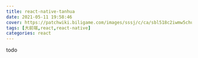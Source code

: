 ```yaml
---
title: react-native-tanhua
date: 2021-05-11 19:58:46
cover: https://patchwiki.biligame.com/images/sssj/c/ca/sbl518c2iwmw5chulp64hsv0mr0o53u.png
tags: [大前端,react,react-native]
categories: react
---
```

todo